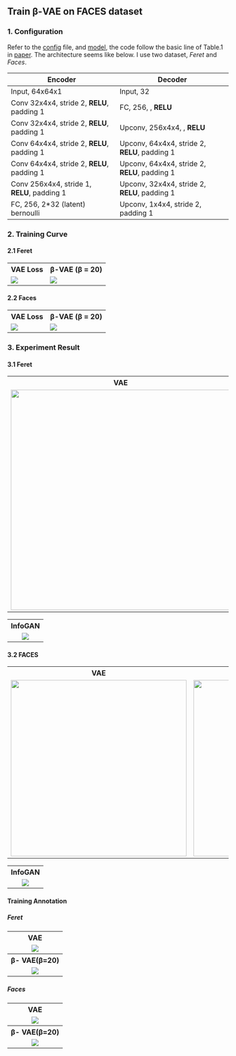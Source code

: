 ## Train β-VAE on FACES dataset

### 1. Configuration

Refer to the [config](../config/faces.yaml) file, and [model](../models/faces_model.py),  the code follow the basic line of Table.1 in [paper](https://openreview.net/forum?id=Sy2fzU9gl). The architecture seems like below. I use two dataset, *Feret* and *Faces*.

| Encoder                                     | Decoder                                        |
| ------------------------------------------- | ---------------------------------------------- |
| Input, 64x64x1                              | Input, 32                                      |
| Conv 32x4x4, stride 2, **RELU**, padding 1  | FC, 256, , **RELU**                            |
| Conv 32x4x4, stride 2, **RELU**, padding 1  | Upconv, 256x4x4, , **RELU**                    |
| Conv 64x4x4, stride 2, **RELU**, padding 1  | Upconv, 64x4x4, stride 2, **RELU**, padding 1  |
| Conv 64x4x4, stride 2, **RELU**, padding 1  | Upconv, 64x4x4, stride 2,  **RELU**, padding 1 |
| Conv 256x4x4, stride 1, **RELU**, padding 1 | Upconv, 32x4x4, stride 2, **RELU**, padding 1  |
| FC, 256, 2*32 (latent) bernoulli                      | Upconv, 1x4x4, stride 2, padding 1             |



### 2. Training Curve

#### 2.1 Feret
<table align='center'>
<tr align='center'>
<th> VAE Loss</th>
<th> β-VAE (β = 20)</th>
</tr>
<tr align='left'>
<td><img src = './res/faces/feret1_loss.png'>
<td><img src = './res/faces/feret20_loss.png' >
</tr>
</table>

#### 2.2 Faces
<table align='center'>
<tr align='center'>
<th> VAE Loss</th>
<th> β-VAE (β = 20)</th>
</tr>
<tr align='left'>
<td><img src = './res/faces/faces1_loss.png'>
<td><img src = './res/faces/face10_loss.png' >
</tr>
</table>



### 3. Experiment Result 

#### 3.1 Feret

<table align='center'>
<tr align='center'>
<th> VAE </th>
<th> β-VAE (β = 20) </th>
</tr>
<tr>
<td><img src = 'res/faces/feret_vae.png' height='500'>
<td><img src = 'res/faces/feret_vae20.png' height='500'>
</tr>
</table>


<table align='center'>
<tr align='center'>
  <th> InfoGAN </th>
</tr>
<tr align='center'>
<td><img src = 'res/faces/feret_c.png'>
</tr>
</table>





#### 3.2 FACES

<table align='center'>
<tr align='center'>
<th> VAE </th>
<th> β-VAE (β = 20) </th>
</tr>
<tr>
<td><img src = 'res/faces/faces_vae.png' height='400'>
<td><img src = 'res/faces/faces_vae20.png' height='400'>
</tr>
</table>




<table align='center'>
<tr align='center'>
  <th> InfoGAN </th>
</tr>
<tr align='center'>
<td ><img src = 'res/faces/faces_c.png'>
</tr>
</table>





#### Training Annotation
##### Feret

<table align='center'>
<tr align='center'>
  <th> VAE </th>
</tr>
<tr align='center'>
  <td><img src = 'res/faces/feret_vae1.gif'></td>
</tr>
<tr align='center'>
  <th>β- VAE(β=20) </th>
</tr>
<tr align='center'>
<td><img src = 'res/faces/feret_vae20.gif'></td>
</tr>
</table>

##### Faces

<table align='center'>
<tr align='center'>
  <th> VAE </th>
</tr>
<tr align='center'>
  <td><img src = 'res/faces/faces_vae1.gif'></td>
</tr>
<tr align='center'>
  <th>β- VAE(β=20) </th>
</tr>
<tr align='center'>
<td><img src = 'res/faces/faces_vae20.gif'></td>
</tr>
</table>


